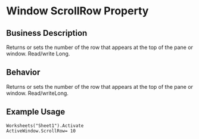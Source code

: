 # Window ScrollRow Property

## Business Description
Returns or sets the number of the row that appears at the top of the pane or window. Read/write Long.

## Behavior
Returns or sets the number of the row that appears at the top of the pane or window. Read/writeLong.

## Example Usage
```vba
Worksheets("Sheet1").Activate 
ActiveWindow.ScrollRow= 10
```